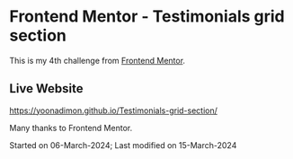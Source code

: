 # Frontend Mentor - Testimonials grid section

This is my 4th challenge from [Frontend Mentor](https://www.frontendmentor.io/challenges/testimonials-grid-section-Nnw6J7Un7). 

## Live Website
https://yoonadimon.github.io/Testimonials-grid-section/

Many thanks to Frontend Mentor.

Started on 06-March-2024;
Last modified on 15-March-2024
